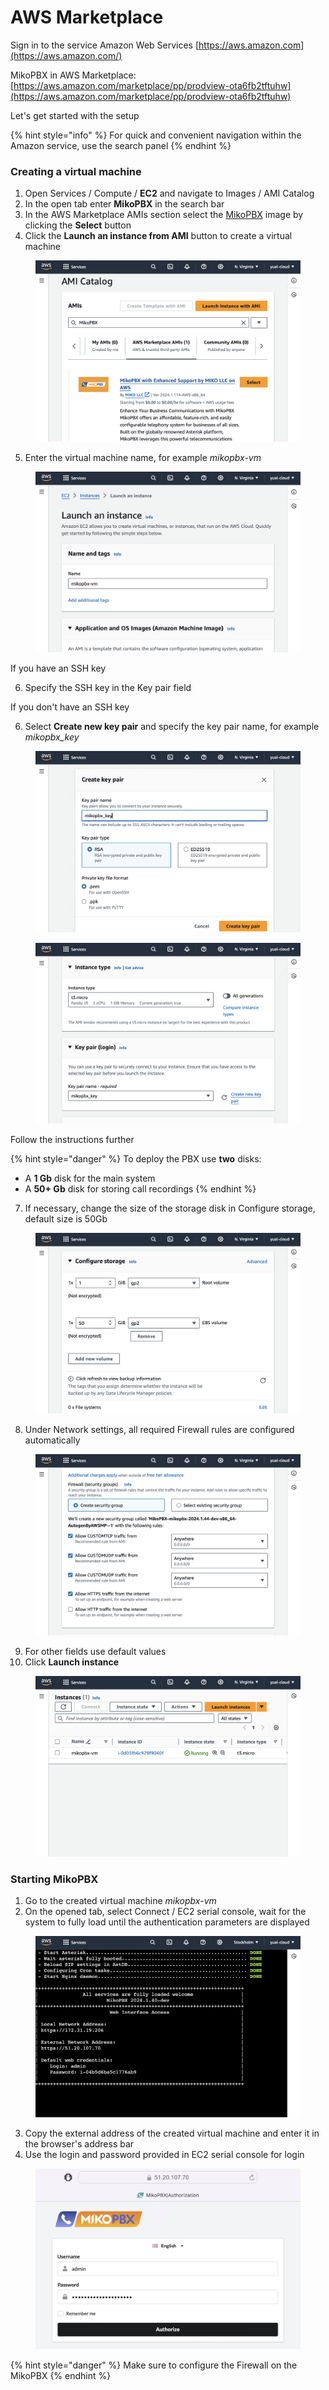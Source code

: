 # AWS Marketplace

Sign in to the service Amazon Web Services [https://aws.amazon.com](https://aws.amazon.com/)

MikoPBX in AWS Marketplace: [https://aws.amazon.com/marketplace/pp/prodview-ota6fb2tftuhw](https://aws.amazon.com/marketplace/pp/prodview-ota6fb2tftuhw)

Let's get started with the setup

{% hint style="info" %}
For quick and convenient navigation within the Amazon service, use the search panel
{% endhint %}

### Creating a virtual machine <a href="#creating-a-virtual-machine" id="creating-a-virtual-machine"></a>

1. Open Services / Compute / **EC2** and navigate to Images / AMI Catalog
2. In the open tab enter **MikoPBX** in the search bar
3. In the AWS Marketplace AMIs section select the [MikoPBX](https://aws.amazon.com/marketplace/pp/prodview-ota6fb2tftuhw) image by clicking the **Select** button
4. Click the **Launch an instance from AMI** button to create a virtual machine

<figure><img src="../../../.gitbook/assets/MikoPBXAmazonInstallation_s_12.png" alt=""><figcaption></figcaption></figure>

5. Enter the virtual machine name, for example _mikopbx-vm_

<figure><img src="../../../.gitbook/assets/MikoPBXAmazonInstallation_s_2.png" alt=""><figcaption></figcaption></figure>

If you have an SSH key

6. Specify the SSH key in the Key pair field

If you don't have an SSH key

6. Select **Create new key pair** and specify the key pair name, for example _mikopbx\_key_

<figure><img src="../../../.gitbook/assets/MikoPBXAmazonInstallation_s_3.png" alt=""><figcaption></figcaption></figure>

<figure><img src="../../../.gitbook/assets/MikoPBXAmazonInstallation_s_4.png" alt=""><figcaption></figcaption></figure>

Follow the instructions further

{% hint style="danger" %}
To deploy the PBX use **two** disks:

* A **1 Gb** disk for the main system
* A **50+ Gb** disk for storing call recordings
{% endhint %}

7. If necessary, change the size of the storage disk in Configure storage, default size is 50Gb

<figure><img src="../../../.gitbook/assets/MikoPBXAmazonInstallation_s_7.png" alt=""><figcaption></figcaption></figure>

8. Under Network settings, all required Firewall rules are configured automatically

<figure><img src="../../../.gitbook/assets/MikoPBXAmazonInstallation_s_6.png" alt=""><figcaption></figcaption></figure>

9. For other fields use default values
10. Click **Launch instance**

<figure><img src="../../../.gitbook/assets/MikoPBXAmazonInstallation_s_8.png" alt=""><figcaption></figcaption></figure>

### Starting MikoPBX <a href="#starting-mikopbx" id="starting-mikopbx"></a>

1. Go to the created virtual machine _mikopbx-vm_
2. On the opened tab, select Connect / EC2 serial console, wait for the system to fully load until the authentication parameters are displayed

<figure><img src="../../../.gitbook/assets/MikoPBXAmazonInstallation_s_9.png" alt=""><figcaption></figcaption></figure>

3. Copy the external address of the created virtual machine and enter it in the browser's address bar
4. Use the login and password provided in EC2 serial console for login

<figure><img src="../../../.gitbook/assets/MikoPBXAmazonInstallation_s_11.png" alt=""><figcaption></figcaption></figure>

{% hint style="danger" %}
Make sure to configure the Firewall on the MikoPBX
{% endhint %}
